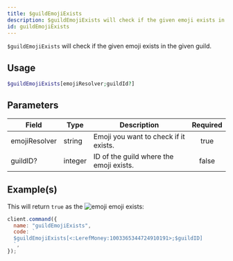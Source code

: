 ```yaml
---
title: $guildEmojiExists
description: $guildEmojiExists will check if the given emoji exists in the given guild.
id: guildEmojiExists
---
```


`$guildEmojiExists` will check if the given emoji exists in the given guild.

## Usage

```php
$guildEmojiExists[emojiResolver;guildId?]
```

## Parameters

| Field         | Type    | Description                             | Required |
| ------------- | ------- | --------------------------------------- | :------: |
| emojiResolver | string  | Emoji you want to check if it exists.   |   true   |
| guildID?      | integer | ID of the guild where the emoji exists. |  false   |

## Example(s)

This will return `true` as
the ![emoji](https://cdn.discordapp.com/emojis/1003365344724910191.webp?size=16&quality=lossless) emoji exists:

```javascript
client.command({
  name: "guildEmojiExists",
  code: `
  $guildEmojiExists[<:LerefMoney:1003365344724910191>;$guildID]
  `,
});
```
